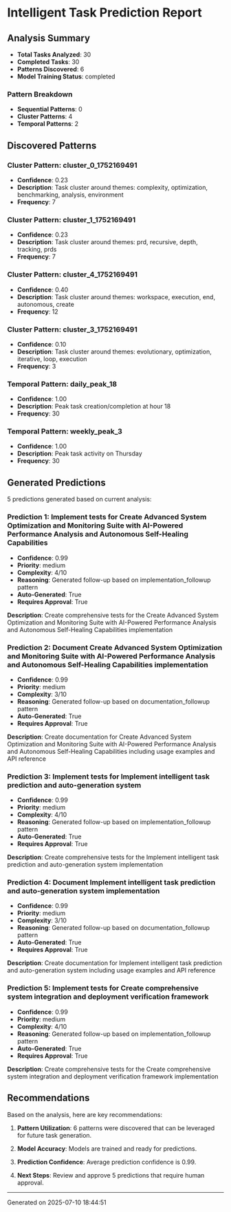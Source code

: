 # Intelligent Task Prediction Report

## Analysis Summary

- **Total Tasks Analyzed**: 30
- **Completed Tasks**: 30
- **Patterns Discovered**: 6
- **Model Training Status**: completed

### Pattern Breakdown

- **Sequential Patterns**: 0
- **Cluster Patterns**: 4
- **Temporal Patterns**: 2

## Discovered Patterns

### Cluster Pattern: cluster_0_1752169491

- **Confidence**: 0.23
- **Description**: Task cluster around themes: complexity, optimization, benchmarking, analysis, environment
- **Frequency**: 7

### Cluster Pattern: cluster_1_1752169491

- **Confidence**: 0.23
- **Description**: Task cluster around themes: prd, recursive, depth, tracking, prds
- **Frequency**: 7

### Cluster Pattern: cluster_4_1752169491

- **Confidence**: 0.40
- **Description**: Task cluster around themes: workspace, execution, end, autonomous, create
- **Frequency**: 12

### Cluster Pattern: cluster_3_1752169491

- **Confidence**: 0.10
- **Description**: Task cluster around themes: evolutionary, optimization, iterative, loop, execution
- **Frequency**: 3

### Temporal Pattern: daily_peak_18

- **Confidence**: 1.00
- **Description**: Peak task creation/completion at hour 18
- **Frequency**: 30

### Temporal Pattern: weekly_peak_3

- **Confidence**: 1.00
- **Description**: Peak task activity on Thursday
- **Frequency**: 30

## Generated Predictions

5 predictions generated based on current analysis:

### Prediction 1: Implement tests for Create Advanced System Optimization and Monitoring Suite with AI-Powered Performance Analysis and Autonomous Self-Healing Capabilities

- **Confidence**: 0.99
- **Priority**: medium
- **Complexity**: 4/10
- **Reasoning**: Generated follow-up based on implementation_followup pattern
- **Auto-Generated**: True
- **Requires Approval**: True

**Description**: Create comprehensive tests for the Create Advanced System Optimization and Monitoring Suite with AI-Powered Performance Analysis and Autonomous Self-Healing Capabilities implementation

### Prediction 2: Document Create Advanced System Optimization and Monitoring Suite with AI-Powered Performance Analysis and Autonomous Self-Healing Capabilities implementation

- **Confidence**: 0.99
- **Priority**: medium
- **Complexity**: 3/10
- **Reasoning**: Generated follow-up based on documentation_followup pattern
- **Auto-Generated**: True
- **Requires Approval**: True

**Description**: Create documentation for Create Advanced System Optimization and Monitoring Suite with AI-Powered Performance Analysis and Autonomous Self-Healing Capabilities including usage examples and API reference

### Prediction 3: Implement tests for Implement intelligent task prediction and auto-generation system

- **Confidence**: 0.99
- **Priority**: medium
- **Complexity**: 4/10
- **Reasoning**: Generated follow-up based on implementation_followup pattern
- **Auto-Generated**: True
- **Requires Approval**: True

**Description**: Create comprehensive tests for the Implement intelligent task prediction and auto-generation system implementation

### Prediction 4: Document Implement intelligent task prediction and auto-generation system implementation

- **Confidence**: 0.99
- **Priority**: medium
- **Complexity**: 3/10
- **Reasoning**: Generated follow-up based on documentation_followup pattern
- **Auto-Generated**: True
- **Requires Approval**: True

**Description**: Create documentation for Implement intelligent task prediction and auto-generation system including usage examples and API reference

### Prediction 5: Implement tests for Create comprehensive system integration and deployment verification framework

- **Confidence**: 0.99
- **Priority**: medium
- **Complexity**: 4/10
- **Reasoning**: Generated follow-up based on implementation_followup pattern
- **Auto-Generated**: True
- **Requires Approval**: True

**Description**: Create comprehensive tests for the Create comprehensive system integration and deployment verification framework implementation

## Recommendations

Based on the analysis, here are key recommendations:

1. **Pattern Utilization**: 6 patterns were discovered that can be leveraged for future task generation.

2. **Model Accuracy**: Models are trained and ready for predictions.

3. **Prediction Confidence**: Average prediction confidence is 0.99.

4. **Next Steps**: Review and approve 5 predictions that require human approval.

---
Generated on 2025-07-10 18:44:51
